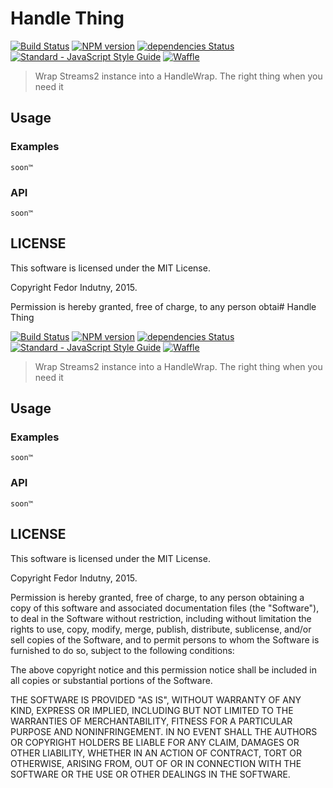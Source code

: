 # Handle Thing

[![Build Status](https://travis-ci.org/spdy-http2/handle-thing.svg?branch=master)](http://travis-ci.org/spdy-http2/handle-thing)
[![NPM version](https://badge.fury.io/js/handle-thing.svg)](http://badge.fury.io/js/handle-thing)
[![dependencies Status](https://david-dm.org/spdy-http2/handle-thing/status.svg?style=flat-square)](https://david-dm.org/spdy-http2/handle-thing)
[![Standard - JavaScript Style Guide](https://img.shields.io/badge/code_style-standard-brightgreen.svg?style=flat-square)](http://standardjs.com/)
[![Waffle](https://img.shields.io/badge/track-waffle-blue.svg?style=flat-square)](https://waffle.io/spdy-http2/node-spdy)

> Wrap Streams2 instance into a HandleWrap. The right thing when you need it

## Usage

### Examples

`soon™`

### API

`soon™`

## LICENSE

This software is licensed under the MIT License.

Copyright Fedor Indutny, 2015.

Permission is hereby granted, free of charge, to any person obtai# Handle Thing

[![Build Status](https://travis-ci.org/spdy-http2/handle-thing.svg?branch=master)](http://travis-ci.org/spdy-http2/handle-thing)
[![NPM version](https://badge.fury.io/js/handle-thing.svg)](http://badge.fury.io/js/handle-thing)
[![dependencies Status](https://david-dm.org/spdy-http2/handle-thing/status.svg?style=flat-square)](https://david-dm.org/spdy-http2/handle-thing)
[![Standard - JavaScript Style Guide](https://img.shields.io/badge/code_style-standard-brightgreen.svg?style=flat-square)](http://standardjs.com/)
[![Waffle](https://img.shields.io/badge/track-waffle-blue.svg?style=flat-square)](https://waffle.io/spdy-http2/node-spdy)

> Wrap Streams2 instance into a HandleWrap. The right thing when you need it

## Usage

### Examples

`soon™`

### API

`soon™`

## LICENSE

This software is licensed under the MIT License.

Copyright Fedor Indutny, 2015.

Permission is hereby granted, free of charge, to any person obtaining a
copy of this software and associated documentation files (the
"Software"), to deal in the Software without restriction, including
without limitation the rights to use, copy, modify, merge, publish,
distribute, sublicense, and/or sell copies of the Software, and to permit
persons to whom the Software is furnished to do so, subject to the
following conditions:

The above copyright notice and this permission notice shall be included
in all copies or substantial portions of the Software.

THE SOFTWARE IS PROVIDED "AS IS", WITHOUT WARRANTY OF ANY KIND, EXPRESS
OR IMPLIED, INCLUDING BUT NOT LIMITED TO THE WARRANTIES OF
MERCHANTABILITY, FITNESS FOR A PARTICULAR PURPOSE AND NONINFRINGEMENT. IN
NO EVENT SHALL THE AUTHORS OR COPYRIGHT HOLDERS BE LIABLE FOR ANY CLAIM,
DAMAGES OR OTHER LIABILITY, WHETHER IN AN ACTION OF CONTRACT, TORT OR
OTHERWISE, ARISING FROM, OUT OF OR IN CONNECTION WITH THE SOFTWARE OR THE
USE OR OTHER DEALINGS IN THE SOFTWARE.
